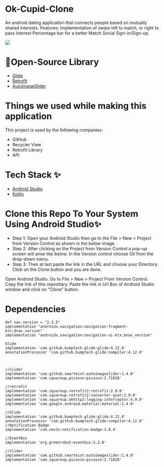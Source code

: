 # Ok-Cupid-Clone

An android dating application that connects people based on mutually shared interests. Features: Implementation of swipe left to match, or right to pass Interest Percentage bar for a better Match Social Sign-in/Sign-up.

<img src="https://d2az3zd39o5d63.cloudfront.net/okcupid-profile-Things-I-am-not.jpg">



# 🔗Open-Source Library

* [Glide](https://github.com/bumptech/glide)
* [Retrofit](https://square.github.io/retrofit/)
* [AutoImageSlider](https://github.com/smarteist/Android-Image-Slider)


# Things we used while making this application
This project is used by the following companies:

* GitHub
* Recycler View
* Retrofit Library
* API

# Tech Stack ✨

* [Android Studio](https://developer.android.com/studio)
* [Kotlin](https://kotlinlang.org/)

# Clone this Repo To Your System Using Android Studio✨

* Step 1: Open your Android Studio then go to the File > New > Project from Version Control as shown in the below image.
* Step 2: After clicking on the Project from Version Control a pop-up screen will arise like below. In the Version control choose Git from the drop-down menu.
* Step 3: Then at last paste the link in the URL and choose your Directory. Click on the Clone button and you are done.




Open Android Studio. Go to File > New > Project From Version Control. Copy the link of this repositary. Paste the link in Url Box of Android Studio window and click on "Clone" button.

# Dependencies 

    def nav_version = "2.3.5"
    implementation "androidx.navigation:navigation-fragment-ktx:$nav_version"
    implementation "androidx.navigation:navigation-ui-ktx:$nav_version"
    
    Glide
    implementation 'com.github.bumptech.glide:glide:4.12.0'
    annotationProcessor 'com.github.bumptech.glide:compiler:4.12.0'
    
   

    //slider
    implementation 'com.github.smarteist:autoimageslider:1.4.0'
    implementation 'com.squareup.picasso:picasso:2.71828'

    //retrofit
    implementation 'com.squareup.retrofit2:retrofit:2.9.0'
    implementation 'com.squareup.retrofit2:converter-gson:2.9.0'
    implementation 'com.squareup.okhttp3:logging-interceptor:4.9.0'
    implementation 'com.google.android.material:material:1.4.0'

    //Glide
    implementation 'com.github.bumptech.glide:glide:4.12.0'
    annotationProcessor 'com.github.bumptech.glide:compiler:4.12.0'
    //Notification Badge
    implementation 'com.nex3z:notification-badge:1.0.4'
    
    //EventBus
    implementation 'org.greenrobot:eventbus:3.2.0'

    //slider
    implementation 'com.github.smarteist:autoimageslider:1.4.0'
    implementation 'com.squareup.picasso:picasso:2.71828'
